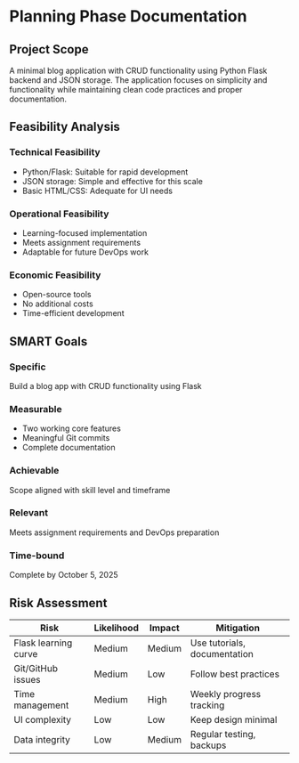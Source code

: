 # Planning Phase Documentation

## Project Scope
A minimal blog application with CRUD functionality using Python Flask backend and JSON storage. The application focuses on simplicity and functionality while maintaining clean code practices and proper documentation.

## Feasibility Analysis

### Technical Feasibility
- Python/Flask: Suitable for rapid development
- JSON storage: Simple and effective for this scale
- Basic HTML/CSS: Adequate for UI needs

### Operational Feasibility
- Learning-focused implementation
- Meets assignment requirements
- Adaptable for future DevOps work

### Economic Feasibility
- Open-source tools
- No additional costs
- Time-efficient development

## SMART Goals

### Specific
Build a blog app with CRUD functionality using Flask

### Measurable
- Two working core features
- Meaningful Git commits
- Complete documentation

### Achievable
Scope aligned with skill level and timeframe

### Relevant
Meets assignment requirements and DevOps preparation

### Time-bound
Complete by October 5, 2025

## Risk Assessment

| Risk | Likelihood | Impact | Mitigation |
|------|------------|--------|------------|
| Flask learning curve | Medium | Medium | Use tutorials, documentation |
| Git/GitHub issues | Medium | Low | Follow best practices |
| Time management | Medium | High | Weekly progress tracking |
| UI complexity | Low | Low | Keep design minimal |
| Data integrity | Low | Medium | Regular testing, backups |
